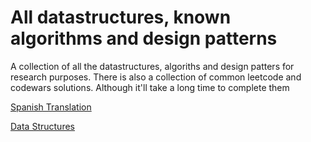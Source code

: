  # All datastructures, known algorithms and design patterns

A collection of all the datastructures, algoriths and design patters for research purposes.
There is also a collection of common leetcode and codewars solutions. Although it'll take a long time to complete them

[Spanish Translation](./README-es.md)

[Data Structures](./structures/README.md)


